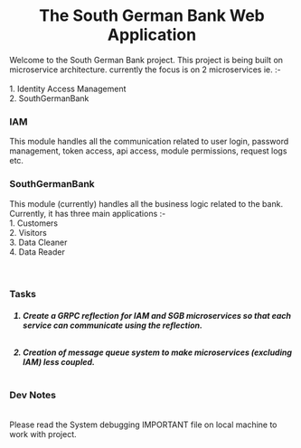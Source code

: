 <div align="center"> <h1>The South German Bank Web Application </h1> </div>
<div align="left">
    Welcome to the South German Bank project.
This project is being built on microservice architecture. 
currently the focus is on 2 microservices ie. :- <br><br> 1. Identity Access Management <br> 2. SouthGermanBank

<br>
<h3>
IAM
</h3>
This module handles all the communication related to user login, password management, token access, api access,
module permissions, request logs etc.
</div>
<h3>
SouthGermanBank
</h3>
This module (currently) handles all the business logic related to the bank. Currently, it has three main applications :- 
<br>
1. Customers <br> 2. Visitors <br> 3. Data Cleaner <br> 4. Data Reader
<br> <br> <br>
<h3>
Tasks
</h3>
<h5>

1. Create a GRPC reflection for IAM and SGB microservices so that each service can communicate using the reflection.
<br><br>

2. Creation of message queue system to make microservices (excluding IAM) less coupled.
<br><br>

</h5>
<h3>
Dev Notes
</h3>
<br>
Please read the System debugging IMPORTANT file on local machine to work with project.
